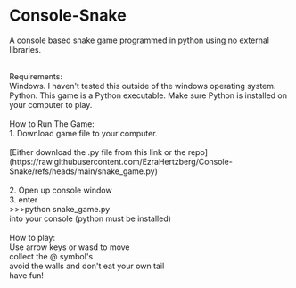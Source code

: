 # Console-Snake
A console based snake game programmed in python using no external libraries. 

<br>
Requirements:
<br>
Windows. I haven't tested this outside of the windows operating system.
<br>
Python. This game is a Python executable. Make sure Python is installed on your computer to play.
<br>
<br>
How to Run The Game:
<br>
1. Download game file to your computer.<br>
<br> [Either download the .py file from this link or the repo](https://raw.githubusercontent.com/EzraHertzberg/Console-Snake/refs/heads/main/snake_game.py)<br><br>
2. Open up console window<br> 
3. enter <br>
>>>python snake_game.py <br>into your console (python must be installed)
<br><br>
How to play: <br>
Use arrow keys or wasd to move <br>
collect the @ symbol's <br>
avoid the walls and don't eat your own tail <br>
have fun!
